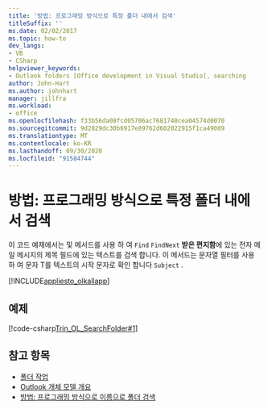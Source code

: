 ```yaml
---
title: '방법: 프로그래밍 방식으로 특정 폴더 내에서 검색'
titleSuffix: ''
ms.date: 02/02/2017
ms.topic: how-to
dev_langs:
- VB
- CSharp
helpviewer_keywords:
- Outlook folders [Office development in Visual Studio], searching
author: John-Hart
ms.author: johnhart
manager: jillfra
ms.workload:
- office
ms.openlocfilehash: f33b56da08fcd05706ac7681740cea04574d0070
ms.sourcegitcommit: 9d2829dc30b6917e89762d602022915f1ca49089
ms.translationtype: MT
ms.contentlocale: ko-KR
ms.lasthandoff: 09/30/2020
ms.locfileid: "91584744"
---
```

# <a name="how-to-programmatically-search-within-a-specific-folder"></a>방법: 프로그래밍 방식으로 특정 폴더 내에서 검색
  이 코드 예제에서는 및 메서드를 사용 하 여 `Find` `FindNext` **받은 편지함**에 있는 전자 메일 메시지의 제목 필드에 있는 텍스트를 검색 합니다. 이 메서드는 문자열 필터를 사용 하 여 문자 T를 텍스트의 시작 문자로 확인 합니다 `Subject` .

 [!INCLUDE[appliesto_olkallapp](../vsto/includes/appliesto-olkallapp-md.md)]

## <a name="example"></a>예제
 [!code-csharp[Trin_OL_SearchFolder#1](../vsto/codesnippet/CSharp/Trin_OL_SearchFolder/thisaddin.cs#1)]

## <a name="see-also"></a>참고 항목
- [폴더 작업](../vsto/working-with-folders.md)
- [Outlook 개체 모델 개요](../vsto/outlook-object-model-overview.md)
- [방법: 프로그래밍 방식으로 이름으로 폴더 검색](../vsto/how-to-programmatically-retrieve-a-folder-by-name.md)
